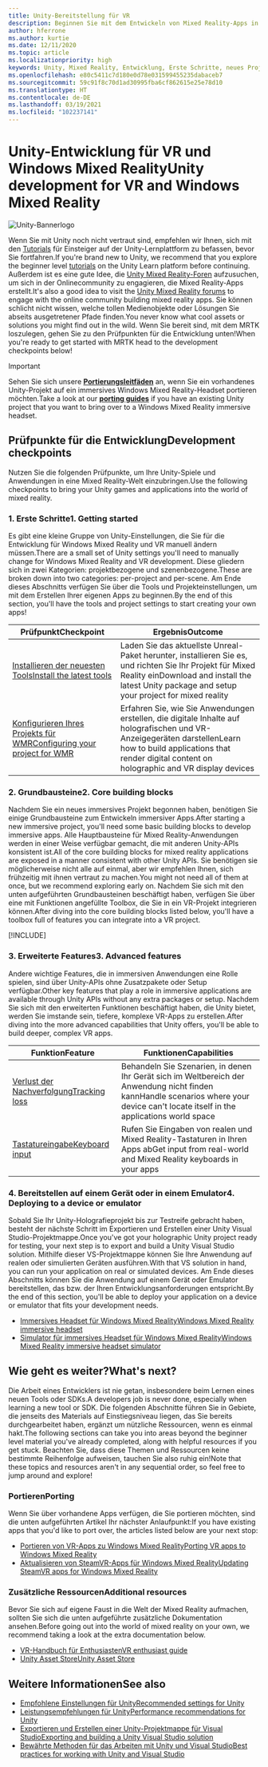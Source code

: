 ```yaml
---
title: Unity-Bereitstellung für VR
description: Beginnen Sie mit dem Entwickeln von Mixed Reality-Apps in Unity für immersive Headsets für VR und Windows Mixed Reality.
author: hferrone
ms.author: kurtie
ms.date: 12/11/2020
ms.topic: article
ms.localizationpriority: high
keywords: Unity, Mixed Reality, Entwicklung, Erste Schritte, neues Projekt, Portieren, Funktion, Kamera, Simulation, Emulation, Dokumentation, Mixed Reality-Headset, Windows Mixed Reality-Headset, Virtual Reality-Headset, was ist Virtual Reality, was ist Augmented Reality, MRTK, Mixed Reality Toolkit, Spracheingabe, ausrichtbare Kamera, Emulator, Azure, Tutorials
ms.openlocfilehash: e80c5411c7d180e0d78e031599455235dabaceb7
ms.sourcegitcommit: 59c91f8c70d1ad30995fba6cf862615e25e78d10
ms.translationtype: HT
ms.contentlocale: de-DE
ms.lasthandoff: 03/19/2021
ms.locfileid: "102237141"
---
```

# <a name="unity-development-for-vr-and-windows-mixed-reality"></a><span data-ttu-id="8ab49-104">Unity-Entwicklung für VR und Windows Mixed Reality</span><span class="sxs-lookup"><span data-stu-id="8ab49-104">Unity development for VR and Windows Mixed Reality</span></span>

![Unity-Bannerlogo](../images/unity_logo_banner.png)

<span data-ttu-id="8ab49-106">Wenn Sie mit Unity noch nicht vertraut sind, empfehlen wir Ihnen, sich mit den [Tutorials](https://unity3d.com/learn/tutorials) für Einsteiger auf der Unity-Lernplattform zu befassen, bevor Sie fortfahren.</span><span class="sxs-lookup"><span data-stu-id="8ab49-106">If you're brand new to Unity, we recommend that you explore the beginner level [tutorials](https://unity3d.com/learn/tutorials) on the Unity Learn platform before continuing.</span></span> <span data-ttu-id="8ab49-107">Außerdem ist es eine gute Idee, die [Unity Mixed Reality-Foren](https://forum.unity3d.com/forums/hololens.102/) aufzusuchen, um sich in der Onlinecommunity zu engagieren, die Mixed Reality-Apps erstellt.</span><span class="sxs-lookup"><span data-stu-id="8ab49-107">It's also a good idea to visit the [Unity Mixed Reality forums](https://forum.unity3d.com/forums/hololens.102/) to engage with the online community building mixed reality apps.</span></span> <span data-ttu-id="8ab49-108">Sie können schlicht nicht wissen, welche tollen Medienobjekte oder Lösungen Sie abseits ausgetretener Pfade finden.</span><span class="sxs-lookup"><span data-stu-id="8ab49-108">You never know what cool assets or solutions you might find out in the wild.</span></span> <span data-ttu-id="8ab49-109">Wenn Sie bereit sind, mit dem MRTK loszulegen, gehen Sie zu den Prüfpunkten für die Entwicklung unten!</span><span class="sxs-lookup"><span data-stu-id="8ab49-109">When you're ready to get started with MRTK head to the development checkpoints below!</span></span>

> [!IMPORTANT]
> <span data-ttu-id="8ab49-110">Sehen Sie sich unsere **[Portierungsleitfäden](../porting-apps/porting-overview.md)** an, wenn Sie ein vorhandenes Unity-Projekt auf ein immersives Windows Mixed Reality-Headset portieren möchten.</span><span class="sxs-lookup"><span data-stu-id="8ab49-110">Take a look at our **[porting guides](../porting-apps/porting-overview.md)** if you have an existing Unity project that you want to bring over to a Windows Mixed Reality immersive headset.</span></span> 

## <a name="development-checkpoints"></a><span data-ttu-id="8ab49-111">Prüfpunkte für die Entwicklung</span><span class="sxs-lookup"><span data-stu-id="8ab49-111">Development checkpoints</span></span>

<span data-ttu-id="8ab49-112">Nutzen Sie die folgenden Prüfpunkte, um Ihre Unity-Spiele und Anwendungen in eine Mixed Reality-Welt einzubringen.</span><span class="sxs-lookup"><span data-stu-id="8ab49-112">Use the following checkpoints to bring your Unity games and applications into the world of mixed reality.</span></span> 

### <a name="1-getting-started"></a><span data-ttu-id="8ab49-113">1. Erste Schritte</span><span class="sxs-lookup"><span data-stu-id="8ab49-113">1. Getting started</span></span>

<span data-ttu-id="8ab49-114">Es gibt eine kleine Gruppe von Unity-Einstellungen, die Sie für die Entwicklung für Windows Mixed Reality und VR manuell ändern müssen.</span><span class="sxs-lookup"><span data-stu-id="8ab49-114">There are a small set of Unity settings you'll need to manually change for Windows Mixed Reality and VR development.</span></span> <span data-ttu-id="8ab49-115">Diese gliedern sich in zwei Kategorien: projektbezogene und szenenbezogene.</span><span class="sxs-lookup"><span data-stu-id="8ab49-115">These are broken down into two categories: per-project and per-scene.</span></span> <span data-ttu-id="8ab49-116">Am Ende dieses Abschnitts verfügen Sie über die Tools und Projekteinstellungen, um mit dem Erstellen Ihrer eigenen Apps zu beginnen.</span><span class="sxs-lookup"><span data-stu-id="8ab49-116">By the end of this section, you'll have the tools and project settings to start creating your own apps!</span></span>

|  <span data-ttu-id="8ab49-117">Prüfpunkt</span><span class="sxs-lookup"><span data-stu-id="8ab49-117">Checkpoint</span></span>  |  <span data-ttu-id="8ab49-118">Ergebnis</span><span class="sxs-lookup"><span data-stu-id="8ab49-118">Outcome</span></span>  |
| --- | --- |
| [<span data-ttu-id="8ab49-119">Installieren der neuesten Tools</span><span class="sxs-lookup"><span data-stu-id="8ab49-119">Install the latest tools</span></span>](../install-the-tools.md) | <span data-ttu-id="8ab49-120">Laden Sie das aktuellste Unreal-Paket herunter, installieren Sie es, und richten Sie Ihr Projekt für Mixed Reality ein</span><span class="sxs-lookup"><span data-stu-id="8ab49-120">Download and install the latest Unity package and setup your project for mixed reality</span></span> |
| [<span data-ttu-id="8ab49-121">Konfigurieren Ihres Projekts für WMR</span><span class="sxs-lookup"><span data-stu-id="8ab49-121">Configuring your project for WMR</span></span>](configure-unity-project.md) | <span data-ttu-id="8ab49-122">Erfahren Sie, wie Sie Anwendungen erstellen, die digitale Inhalte auf holografischen und VR-Anzeigegeräten darstellen</span><span class="sxs-lookup"><span data-stu-id="8ab49-122">Learn how to build applications that render digital content on holographic and VR display devices</span></span> |

### <a name="2-core-building-blocks"></a><span data-ttu-id="8ab49-123">2. Grundbausteine</span><span class="sxs-lookup"><span data-stu-id="8ab49-123">2. Core building blocks</span></span>

<span data-ttu-id="8ab49-124">Nachdem Sie ein neues immersives Projekt begonnen haben, benötigen Sie einige Grundbausteine zum Entwickeln immersiver Apps.</span><span class="sxs-lookup"><span data-stu-id="8ab49-124">After starting a new immersive project, you'll need some basic building blocks to develop immersive apps.</span></span> <span data-ttu-id="8ab49-125">Alle Hauptbausteine für Mixed Reality-Anwendungen werden in einer Weise verfügbar gemacht, die mit anderen Unity-APIs konsistent ist.</span><span class="sxs-lookup"><span data-stu-id="8ab49-125">All of the core building blocks for mixed reality applications are exposed in a manner consistent with other Unity APIs.</span></span> <span data-ttu-id="8ab49-126">Sie benötigen sie möglicherweise nicht alle auf einmal, aber wir empfehlen Ihnen, sich frühzeitig mit ihnen vertraut zu machen.</span><span class="sxs-lookup"><span data-stu-id="8ab49-126">You might not need all of them at once, but we recommend exploring early on.</span></span> <span data-ttu-id="8ab49-127">Nachdem Sie sich mit den unten aufgeführten Grundbausteinen beschäftigt haben, verfügen Sie über eine mit Funktionen angefüllte Toolbox, die Sie in ein VR-Projekt integrieren können.</span><span class="sxs-lookup"><span data-stu-id="8ab49-127">After diving into the core building blocks listed below, you'll have a toolbox full of features you can integrate into a VR project.</span></span>

[!INCLUDE[](../includes/unity-building-blocks-wmr.md)]

### <a name="3-advanced-features"></a><span data-ttu-id="8ab49-128">3. Erweiterte Features</span><span class="sxs-lookup"><span data-stu-id="8ab49-128">3. Advanced features</span></span>

<span data-ttu-id="8ab49-129">Andere wichtige Features, die in immersiven Anwendungen eine Rolle spielen, sind über Unity-APIs ohne Zusatzpakete oder Setup verfügbar.</span><span class="sxs-lookup"><span data-stu-id="8ab49-129">Other key features that play a role in immersive applications are available through Unity APIs without any extra packages or setup.</span></span> <span data-ttu-id="8ab49-130">Nachdem Sie sich mit den erweiterten Funktionen beschäftigt haben, die Unity bietet, werden Sie imstande sein, tiefere, komplexe VR-Apps zu erstellen.</span><span class="sxs-lookup"><span data-stu-id="8ab49-130">After diving into the more advanced capabilities that Unity offers, you'll be able to build deeper, complex VR apps.</span></span>

|  <span data-ttu-id="8ab49-131">Funktion</span><span class="sxs-lookup"><span data-stu-id="8ab49-131">Feature</span></span>  |  <span data-ttu-id="8ab49-132">Funktionen</span><span class="sxs-lookup"><span data-stu-id="8ab49-132">Capabilities</span></span>  |
| --- | --- |
| [<span data-ttu-id="8ab49-133">Verlust der Nachverfolgung</span><span class="sxs-lookup"><span data-stu-id="8ab49-133">Tracking loss</span></span>](tracking-loss-in-unity.md) | <span data-ttu-id="8ab49-134">Behandeln Sie Szenarien, in denen Ihr Gerät sich im Weltbereich der Anwendung nicht finden kann</span><span class="sxs-lookup"><span data-stu-id="8ab49-134">Handle scenarios where your device can't locate itself in the applications world space</span></span> |
| [<span data-ttu-id="8ab49-135">Tastatureingabe</span><span class="sxs-lookup"><span data-stu-id="8ab49-135">Keyboard input</span></span>](keyboard-input-in-unity.md) | <span data-ttu-id="8ab49-136">Rufen Sie Eingaben von realen und Mixed Reality-Tastaturen in Ihren Apps ab</span><span class="sxs-lookup"><span data-stu-id="8ab49-136">Get input from real-world and Mixed Reality keyboards in your apps</span></span> |

### <a name="4-deploying-to-a-device-or-emulator"></a><span data-ttu-id="8ab49-137">4. Bereitstellen auf einem Gerät oder in einem Emulator</span><span class="sxs-lookup"><span data-stu-id="8ab49-137">4. Deploying to a device or emulator</span></span>

<span data-ttu-id="8ab49-138">Sobald Sie Ihr Unity-Holografieprojekt bis zur Testreife gebracht haben, besteht der nächste Schritt im Exportieren und Erstellen einer Unity Visual Studio-Projektmappe.</span><span class="sxs-lookup"><span data-stu-id="8ab49-138">Once you've got your holographic Unity project ready for testing, your next step is to export and build a Unity Visual Studio solution.</span></span> <span data-ttu-id="8ab49-139">Mithilfe dieser VS-Projektmappe können Sie Ihre Anwendung auf realen oder simulierten Geräten ausführen.</span><span class="sxs-lookup"><span data-stu-id="8ab49-139">With that VS solution in hand, you can run your application on real or simulated devices.</span></span> <span data-ttu-id="8ab49-140">Am Ende dieses Abschnitts können Sie die Anwendung auf einem Gerät oder Emulator bereitstellen, das bzw. der Ihren Entwicklungsanforderungen entspricht.</span><span class="sxs-lookup"><span data-stu-id="8ab49-140">By the end of this section, you'll be able to deploy your application on a device or emulator that fits your development needs.</span></span>

* [<span data-ttu-id="8ab49-141">Immersives Headset für Windows Mixed Reality</span><span class="sxs-lookup"><span data-stu-id="8ab49-141">Windows Mixed Reality immersive headset</span></span>](../platform-capabilities-and-apis/using-visual-studio.md)
* [<span data-ttu-id="8ab49-142">Simulator für immersives Headset für Windows Mixed Reality</span><span class="sxs-lookup"><span data-stu-id="8ab49-142">Windows Mixed Reality immersive headset simulator</span></span>](../platform-capabilities-and-apis/using-the-windows-mixed-reality-simulator.md)

## <a name="whats-next"></a><span data-ttu-id="8ab49-143">Wie geht es weiter?</span><span class="sxs-lookup"><span data-stu-id="8ab49-143">What's next?</span></span>

<span data-ttu-id="8ab49-144">Die Arbeit eines Entwicklers ist nie getan, insbesondere beim Lernen eines neuen Tools oder SDKs.</span><span class="sxs-lookup"><span data-stu-id="8ab49-144">A developers job is never done, especially when learning a new tool or SDK.</span></span> <span data-ttu-id="8ab49-145">Die folgenden Abschnitte führen Sie in Gebiete, die jenseits des Materials auf Einstiegsniveau liegen, das Sie bereits durchgearbeitet haben, ergänzt um nützliche Ressourcen, wenn es einmal hakt.</span><span class="sxs-lookup"><span data-stu-id="8ab49-145">The following sections can take you into areas beyond the beginner level material you've already completed, along with helpful resources if you get stuck.</span></span> <span data-ttu-id="8ab49-146">Beachten Sie, dass diese Themen und Ressourcen keine bestimmte Reihenfolge aufweisen, tauchen Sie also ruhig ein!</span><span class="sxs-lookup"><span data-stu-id="8ab49-146">Note that these topics and resources aren't in any sequential order, so feel free to jump around and explore!</span></span>

### <a name="porting"></a><span data-ttu-id="8ab49-147">Portieren</span><span class="sxs-lookup"><span data-stu-id="8ab49-147">Porting</span></span>

<span data-ttu-id="8ab49-148">Wenn Sie über vorhandene Apps verfügen, die Sie portieren möchten, sind die unten aufgeführten Artikel Ihr nächster Anlaufpunkt:</span><span class="sxs-lookup"><span data-stu-id="8ab49-148">If you have existing apps that you'd like to port over, the articles listed below are your next stop:</span></span>

* [<span data-ttu-id="8ab49-149">Portieren von VR-Apps zu Windows Mixed Reality</span><span class="sxs-lookup"><span data-stu-id="8ab49-149">Porting VR apps to Windows Mixed Reality</span></span>](../porting-apps/porting-guides.md?tabs=project)
* [<span data-ttu-id="8ab49-150">Aktualisieren von SteamVR-Apps für Windows Mixed Reality</span><span class="sxs-lookup"><span data-stu-id="8ab49-150">Updating SteamVR apps for Windows Mixed Reality</span></span>](../porting-apps/updating-your-steamvr-application-for-windows-mixed-reality.md)

### <a name="additional-resources"></a><span data-ttu-id="8ab49-151">Zusätzliche Ressourcen</span><span class="sxs-lookup"><span data-stu-id="8ab49-151">Additional resources</span></span>

<span data-ttu-id="8ab49-152">Bevor Sie sich auf eigene Faust in die Welt der Mixed Reality aufmachen, sollten Sie sich die unten aufgeführte zusätzliche Dokumentation ansehen.</span><span class="sxs-lookup"><span data-stu-id="8ab49-152">Before going out into the world of mixed reality on your own, we recommend taking a look at the extra documentation below.</span></span> 

* [<span data-ttu-id="8ab49-153">VR-Handbuch für Enthusiasten</span><span class="sxs-lookup"><span data-stu-id="8ab49-153">VR enthusiast guide</span></span>](/windows/mixed-reality/enthusiast-guide/vr-journey)
* [<span data-ttu-id="8ab49-154">Unity Asset Store</span><span class="sxs-lookup"><span data-stu-id="8ab49-154">Unity Asset Store</span></span>](https://assetstore.unity.com)

## <a name="see-also"></a><span data-ttu-id="8ab49-155">Weitere Informationen</span><span class="sxs-lookup"><span data-stu-id="8ab49-155">See also</span></span> 

* [<span data-ttu-id="8ab49-156">Empfohlene Einstellungen für Unity</span><span class="sxs-lookup"><span data-stu-id="8ab49-156">Recommended settings for Unity</span></span>](recommended-settings-for-unity.md)
* [<span data-ttu-id="8ab49-157">Leistungsempfehlungen für Unity</span><span class="sxs-lookup"><span data-stu-id="8ab49-157">Performance recommendations for Unity</span></span>](performance-recommendations-for-unity.md)
* [<span data-ttu-id="8ab49-158">Exportieren und Erstellen einer Unity-Projektmappe für Visual Studio</span><span class="sxs-lookup"><span data-stu-id="8ab49-158">Exporting and building a Unity Visual Studio solution</span></span>](exporting-and-building-a-unity-visual-studio-solution.md)
* [<span data-ttu-id="8ab49-159">Bewährte Methoden für das Arbeiten mit Unity und Visual Studio</span><span class="sxs-lookup"><span data-stu-id="8ab49-159">Best practices for working with Unity and Visual Studio</span></span>](best-practices-for-working-with-unity-and-visual-studio.md)